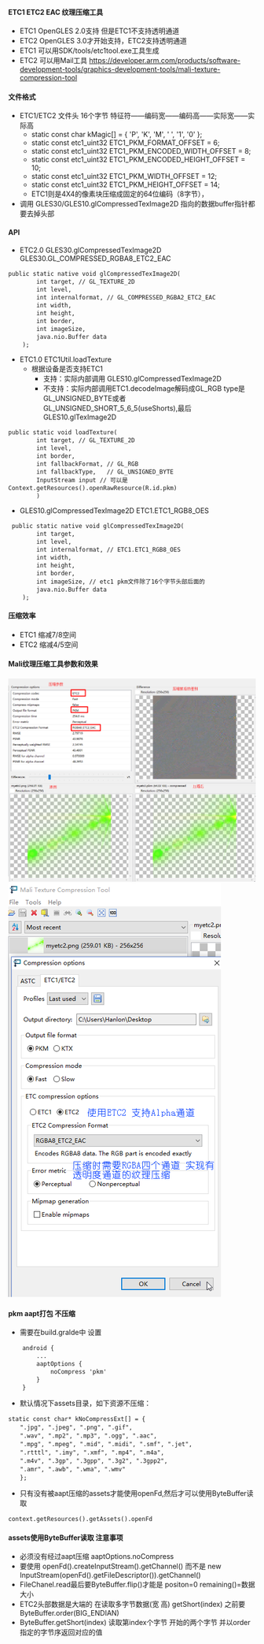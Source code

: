 #### ETC1 ETC2 EAC 纹理压缩工具

* ETC1 OpenGLES 2.0支持 但是ETC1不支持透明通道
* ETC2 OpenGLES 3.0才开始支持，ETC2支持透明通道
* ETC1 可以用SDK/tools/etc1tool.exe工具生成
* ETC2 可以用Mail工具 https://developer.arm.com/products/software-development-tools/graphics-development-tools/mali-texture-compression-tool

#### 文件格式
* ETC1/ETC2 文件头  16个字节 特征符——编码宽——编码高——实际宽——实际高
    * static const char kMagic[] = { 'P', 'K', 'M', ' ', '1', '0' };
    * static const etc1_uint32 ETC1_PKM_FORMAT_OFFSET = 6;
    * static const etc1_uint32 ETC1_PKM_ENCODED_WIDTH_OFFSET = 8;
    * static const etc1_uint32 ETC1_PKM_ENCODED_HEIGHT_OFFSET = 10;
    * static const etc1_uint32 ETC1_PKM_WIDTH_OFFSET = 12;
    * static const etc1_uint32 ETC1_PKM_HEIGHT_OFFSET = 14;
    * ETC1则是4X4的像素块压缩成固定的64位编码（8字节），
* 调用 GLES30/GLES10.glCompressedTexImage2D 指向的数据buffer指针都要去掉头部

#### API 
* ETC2.0 GLES30.glCompressedTexImage2D GLES30.GL_COMPRESSED_RGBA8_ETC2_EAC

```
public static native void glCompressedTexImage2D(
        int target, // GL_TEXTURE_2D
        int level,
        int internalformat, // GL_COMPRESSED_RGBA2_ETC2_EAC
        int width,
        int height,
        int border,
        int imageSize,
        java.nio.Buffer data
    );
```

* ETC1.0 ETC1Util.loadTexture
    * 根据设备是否支持ETC1
        * 支持：实际内部调用 GLES10.glCompressedTexImage2D
        * 不支持：实际内部调用ETC1.decodeImage解码成GL_RGB type是GL_UNSIGNED_BYTE或者GL_UNSIGNED_SHORT_5_6_5(useShorts),最后GLES10.glTexImage2D
``` 
public static void loadTexture(
        int target, // GL_TEXTURE_2D
        int level, 
        int border, 
        int fallbackFormat, // GL_RGB
        int fallbackType,   // GL_UNSIGNED_BYTE
        InputStream input // 可以是Context.getResources().openRawResource(R.id.pkm)
        ) 

```

* GLES10.glCompressedTexImage2D  ETC1.ETC1_RGB8_OES
```
 public static native void glCompressedTexImage2D(
        int target,
        int level,
        int internalformat, // ETC1.ETC1_RGB8_OES
        int width,
        int height,
        int border,
        int imageSize, // etc1 pkm文件除了16个字节头部后面的
        java.nio.Buffer data
    );
```


#### 压缩效率
* ETC1 缩减7/8空间
* ETC2 缩减4/5空间


#### Mali纹理压缩工具参数和效果
![工具参数](Mali纹理压缩工具_压缩效果.png)
![工具效果](Mali纹理压缩工具ETC2选项.png)


#### pkm aapt打包 不压缩
* 需要在build.gralde中 设置 
```
    android {
        ...
        aaptOptions {
            noCompress 'pkm'
        }
    }
```
* 默认情况下assets目录，如下资源不压缩：
```
static const char* kNoCompressExt[] = { 
　　".jpg", ".jpeg", ".png", ".gif", 
　　".wav", ".mp2", ".mp3", ".ogg", ".aac", 
　　".mpg", ".mpeg", ".mid", ".midi", ".smf", ".jet", 
　　".rtttl", ".imy", ".xmf", ".mp4", ".m4a", 
　　".m4v", ".3gp", ".3gpp", ".3g2", ".3gpp2", 
　　".amr", ".awb", ".wma", ".wmv" 
　　};
```

* 只有没有被aapt压缩的assets才能使用openFd,然后才可以使用ByteBuffer读取
```
context.getResources().getAssets().openFd
```

#### assets使用ByteBuffer读取 注意事项
* 必须没有经过aapt压缩  aaptOptions.noCompress
* 要使用 openFd().createInputStream().getChannel() 而不是 new InputStream(openFd().getFileDescriptor()).getChannel()
* FileChanel.read最后要ByteBuffer.flip()才能是 positon=0 remaining()=数据大小
* ETC2头部数据是大端的 在读取多字节数据(宽 高) getShort(index) 之前要 ByteBuffer.order(BIG_ENDIAN)
* ByteBuffer.getShort(index) 读取第index个字节 开始的两个字节 并以order指定的字节序返回对应的值 
